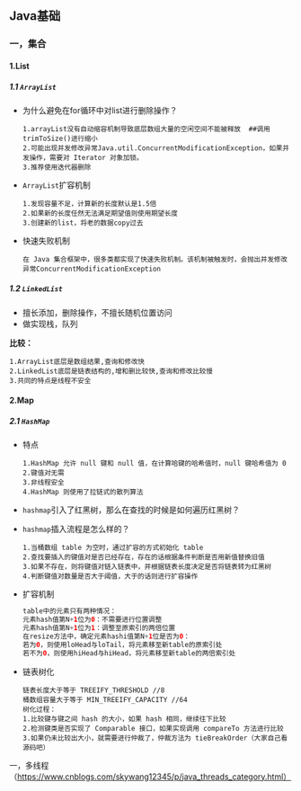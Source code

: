 ## Java基础

### 一，集合

####  1.List

#####  1.1 `ArrayList`

- 为什么避免在for循环中对list进行删除操作？

  ```shell
  1.arrayList没有自动缩容机制导致底层数组大量的空闲空间不能被释放  ##调用trimToSize()进行缩小
  2.可能出现并发修改异常Java.util.ConcurrentModificationException，如果并发操作，需要对 Iterator 对象加锁。
  3.推荐使用迭代器删除
  ```

- `ArrayList`扩容机制

  ```
  1.发现容量不足，计算新的长度默认是1.5倍
  2.如果新的长度任然无法满足期望值则使用期望长度
  3.创建新的list，将老的数据copy过去
  ```

- 快速失败机制

  ```
  在 Java 集合框架中，很多类都实现了快速失败机制。该机制被触发时，会抛出并发修改异常ConcurrentModificationException
  ```



#####  1.2 `LinkedList`

- 擅长添加，删除操作，不擅长随机位置访问 
- 做实现栈，队列

**比较：**

```
1.ArrayList底层是数组结果,查询和修改快
2.LinkedList底层是链表结构的,增和删比较快,查询和修改比较慢
3.共同的特点是线程不安全
```



####  2.Map

#####  2.1 `HashMap`

- 特点

  ```
  1.HashMap 允许 null 键和 null 值，在计算哈键的哈希值时，null 键哈希值为 0
  2.键值对无需
  3.非线程安全
  4.HashMap 则使用了拉链式的散列算法
  ```

- `hashmap`引入了红黑树，那么在查找的时候是如何遍历红黑树？

- `hashmap`插入流程是怎么样的？

  ```
  1.当桶数组 table 为空时，通过扩容的方式初始化 table
  2.查找要插入的键值对是否已经存在，存在的话根据条件判断是否用新值替换旧值
  3.如果不存在，则将键值对链入链表中，并根据链表长度决定是否将链表转为红黑树
  4.判断键值对数量是否大于阈值，大于的话则进行扩容操作
  ```

- 扩容机制

  ```java
  table中的元素只有两种情况：
  元素hash值第N+1位为0：不需要进行位置调整
  元素hash值第N+1位为1：调整至原索引的两倍位置
  在resize方法中，确定元素hashi值第N+1位是否为0：
  若为0，则使用loHead与loTail，将元素移至新table的原索引处
  若不为0，则使用hiHead与hiHead，将元素移至新table的两倍索引处
  ```

- 链表树化

  ```shell
  链表长度大于等于 TREEIFY_THRESHOLD //8
  桶数组容量大于等于 MIN_TREEIFY_CAPACITY //64
  树化过程：
  1.比较键与键之间 hash 的大小，如果 hash 相同，继续往下比较
  2.检测键类是否实现了 Comparable 接口，如果实现调用 compareTo 方法进行比较
  3.如果仍未比较出大小，就需要进行仲裁了，仲裁方法为 tieBreakOrder（大家自己看源码吧）
  ```

  

一，多线程（https://www.cnblogs.com/skywang12345/p/java_threads_category.html）

